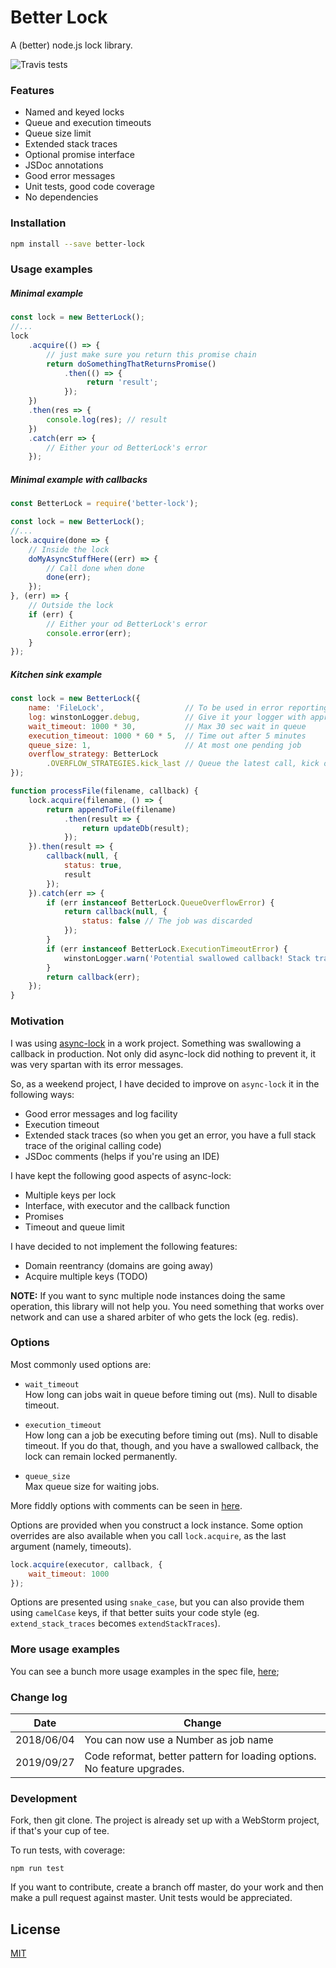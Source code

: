 # Better Lock

A (better) node.js lock library.

![Travis tests](https://travis-ci.org/panta82/better-lock.svg?branch=master)

### Features

- Named and keyed locks
- Queue and execution timeouts
- Queue size limit
- Extended stack traces
- Optional promise interface
- JSDoc annotations
- Good error messages
- Unit tests, good code coverage
- No dependencies

### Installation

```bash
npm install --save better-lock
```

### Usage examples

##### Minimal example

```javascript
const lock = new BetterLock();
//...
lock
    .acquire(() => {
        // just make sure you return this promise chain
        return doSomethingThatReturnsPromise()
            .then(() => {
                 return 'result';
            });
    })
    .then(res => {
        console.log(res); // result		
    })
    .catch(err => {
        // Either your od BetterLock's error 
    });
```

##### Minimal example with callbacks

```javascript
const BetterLock = require('better-lock');

const lock = new BetterLock();
//...
lock.acquire(done => {
    // Inside the lock
    doMyAsyncStuffHere((err) => {
        // Call done when done
        done(err);
    });
}, (err) => {
    // Outside the lock
    if (err) {
        // Either your od BetterLock's error
        console.error(err); 
    }
});
```

##### Kitchen sink example

```javascript
const lock = new BetterLock({
    name: 'FileLock',                  // To be used in error reporting and logging
    log: winstonLogger.debug,          // Give it your logger with appropeiate level
    wait_timeout: 1000 * 30,           // Max 30 sec wait in queue
    execution_timeout: 1000 * 60 * 5,  // Time out after 5 minutes
    queue_size: 1,                     // At most one pending job
    overflow_strategy: BetterLock
        .OVERFLOW_STRATEGIES.kick_last // Queue the latest call, kick out the prev one
});

function processFile(filename, callback) {
    lock.acquire(filename, () => {
        return appendToFile(filename)
            .then(result => {
                return updateDb(result);
            });
    }).then(result => {
        callback(null, {
            status: true,
            result
        });
    }).catch(err => {
        if (err instanceof BetterLock.QueueOverflowError) {
            return callback(null, {
                status: false // The job was discarded
            });
        }
        if (err instanceof BetterLock.ExecutionTimeoutError) {
            winstonLogger.warn('Potential swallowed callback! Stack trace to the entry site:', err.stack);
        }
        return callback(err);
    });
}

```

### Motivation

I was using [async-lock](https://github.com/rogierschouten/async-lock) in a work project. Something was swallowing a callback in production. Not only did async-lock did nothing to prevent it, it was very spartan with its error messages.

So, as a weekend project, I have decided to improve on `async-lock` it in the following ways:

- Good error messages and log facility
- Execution timeout
- Extended stack traces (so when you get an error, you have a full stack trace of the original calling code)
- JSDoc comments (helps if you're using an IDE)

I have kept the following good aspects of async-lock:

- Multiple keys per lock
- Interface, with executor and the callback function
- Promises
- Timeout and queue limit

I have decided to not implement the following features:

- Domain reentrancy (domains are going away)
- Acquire multiple keys (TODO)

**NOTE:** If you want to sync multiple node instances doing the same operation, this library will not help you. You need something that works over network and can use a shared arbiter of who gets the lock (eg. redis).

### Options

Most commonly used options are:

- `wait_timeout`  
  How long can jobs wait in queue before timing out (ms). Null to disable timeout.

- `execution_timeout`  
  How long can a job be executing before timing out (ms). Null to disable timeout.
  If you do that, though, and you have a swallowed callback, the lock can remain locked permanently.

- `queue_size`  
  Max queue size for waiting jobs.

More fiddly options with comments can be seen in [here](src/options.js).

Options are provided when you construct a lock instance. Some option overrides are also available when you call `lock.acquire`, as the last argument (namely, timeouts).

```javascript
lock.acquire(executor, callback, {
	wait_timeout: 1000
});
```

Options are presented using `snake_case`, but you can also provide them using `camelCase` keys, if that better suits your code style (eg. `extend_stack_traces` becomes `extendStackTraces`). 

### More usage examples

You can see a bunch more usage examples in the spec file, [here](spec/better_lock.spec.js);

### Change log

Date|Change
----|------
2018/06/04|You can now use a Number as job name
2019/09/27|Code reformat, better pattern for loading options. No feature upgrades.

### Development

Fork, then git clone. The project is already set up with a WebStorm project, if that's your cup of tee.

To run tests, with coverage:
```
npm run test
```

If you want to contribute, create a branch off master, do your work and then make a pull request against master. Unit tests would be appreciated.

## License

[MIT](./LICENSE)